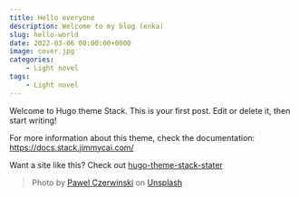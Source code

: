 ```yaml
---
title: Hello everyone
description: Welcome to my blog (enka)
slug: hello-world
date: 2022-03-06 00:00:00+0000
image: cover.jpg
categories:
    - Light novel
tags:
    - Light novel 
---
```


Welcome to Hugo theme Stack. This is your first post. Edit or delete it, then start writing!

For more information about this theme, check the documentation: https://docs.stack.jimmycai.com/

Want a site like this? Check out [hugo-theme-stack-stater](https://github.com/CaiJimmy/hugo-theme-stack-starter)

> Photo by [Pawel Czerwinski](https://unsplash.com/@pawel_czerwinski) on [Unsplash](https://unsplash.com/)
